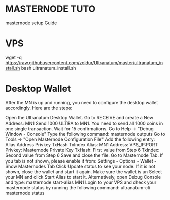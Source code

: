 # MASTERNODE TUTO
masternode setup Guide

# VPS 

wget -q https://raw.githubusercontent.com/zoldur/Ultranatum/master/ultranatum_install.sh
bash ultranatum_install.sh

# Desktop Wallet

After the MN is up and running, you need to configure the desktop wallet accordingly. Here are the steps:

Open the Ultranatum Desktop Wallet.
Go to RECEIVE and create a New Address: MN1
Send 1000 ULTRA to MN1. You need to send all 1000 coins in one single transaction.
Wait for 15 confirmations.
Go to Help -> "Debug Window - Console"
Type the following command: masternode outputs
Go to Tools -> "Open Masternode Configuration File"
Add the following entry:
Alias Address Privkey TxHash TxIndex
Alias: MN1
Address: VPS_IP:PORT
Privkey: Masternode Private Key
TxHash: First value from Step 6
TxIndex: Second value from Step 6
Save and close the file.
Go to Masternode Tab. If you tab is not shown, please enable it from: Settings - Options - Wallet - Show Masternodes Tab
Click Update status to see your node. If it is not shown, close the wallet and start it again. Make sure the wallet is un
Select your MN and click Start Alias to start it.
Alternatively, open Debug Console and type:
masternode start-alias MN1
Login to your VPS and check your masternode status by running the following command:
ultranatum-cli masternode status
